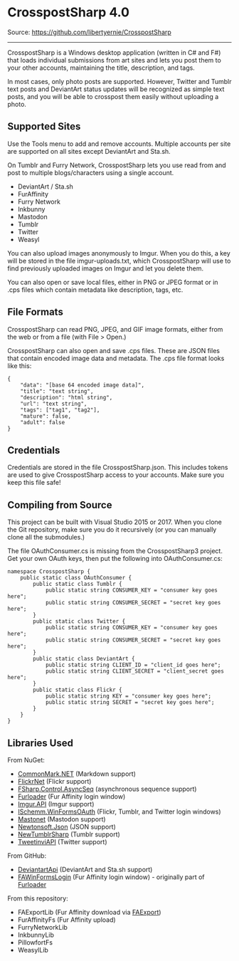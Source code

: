 CrosspostSharp 4.0
==================

Source: https://github.com/libertyernie/CrosspostSharp

------------------

CrosspostSharp is a Windows desktop application (written in C# and F#) that
loads individual submissions from art sites and lets you post them to your
other accounts, maintaining the title, description, and tags.

In most cases, only photo posts are supported. However, Twitter and Tumblr
text posts and DeviantArt status updates will be recognized as simple text
posts, and you will be able to crosspost them easily without uploading a
photo.

Supported Sites
---------------

Use the Tools menu to add and remove accounts. Multiple accounts per site are
supported on all sites except DeviantArt and Sta.sh.

On Tumblr and Furry Network, CrosspostSharp lets you use read from and post to
multiple blogs/characters using a single account.

* DeviantArt / Sta.sh
* FurAffinity
* Furry Network
* Inkbunny
* Mastodon
* Tumblr
* Twitter
* Weasyl

You can also upload images anonymously to Imgur. When you do this, a key will
be stored in the file imgur-uploads.txt, which CrosspostSharp will use to find
previously uploaded images on Imgur and let you delete them.

You can also open or save local files, either in PNG or JPEG format or in .cps
files which contain metadata like description, tags, etc.

File Formats
------------

CrosspostSharp can read PNG, JPEG, and GIF image formats, either from the web
or from a file (with File > Open.)

CrosspostSharp can also open and save .cps files. These are JSON files that
contain encoded image data and metadata. The .cps file format looks like this:

	{
		"data": "[base 64 encoded image data]",
		"title": "text string",
		"description": "html string",
		"url": "text string",
		"tags": ["tag1", "tag2"],
		"mature": false,
		"adult": false
	}

Credentials
-----------

Credentials are stored in the file CrosspostSharp.json. This includes tokens
are used to give CrosspostSharp access to your accounts. Make sure you keep
this file safe!

Compiling from Source
---------------------

This project can be built with Visual Studio 2015 or 2017. When you clone the
Git repository, make sure you do it recursively (or you can manually clone all
the submodules.)

The file OAuthConsumer.cs is missing from the CrosspostSharp3 project. Get your own
OAuth keys, then put the following into OAuthConsumer.cs:

    namespace CrosspostSharp {
        public static class OAuthConsumer {
            public static class Tumblr {
                public static string CONSUMER_KEY = "consumer key goes here";
                public static string CONSUMER_SECRET = "secret key goes here";
            }
            public static class Twitter {
                public static string CONSUMER_KEY = "consumer key goes here";
                public static string CONSUMER_SECRET = "secret key goes here";
            }
            public static class DeviantArt {
                public static string CLIENT_ID = "client_id goes here";
                public static string CLIENT_SECRET = "client_secret goes here";
            }
            public static class Flickr {
                public static string KEY = "consumer key goes here";
                public static string SECRET = "secret key goes here";
            }
        }
    }

Libraries Used
----------------

From NuGet:

* [CommonMark.NET](https://www.nuget.org/packages/CommonMark.NET) (Markdown support)
* [FlickrNet](https://www.nuget.org/packages/FlickrNet) (Flickr support)
* [FSharp.Control.AsyncSeq](https://www.nuget.org/packages/FSharp.Control.AsyncSeq) (asynchronous sequence support)
* [Furloader](https://github.com/Kycklingar/Furloader) (Fur Affinity login window)
* [Imgur.API](https://www.nuget.org/packages/Imgur.API) (Imgur support)
* [ISchemm.WinFormsOAuth](https://www.nuget.org/packages/ISchemm.WinFormsOAuth) (Flickr, Tumblr, and Twitter login windows)
* [Mastonet](https://www.nuget.org/packages/Mastonet) (Mastodon support)
* [Newtonsoft.Json](https://www.nuget.org/packages/Newtonsoft.Json) (JSON support)
* [NewTumblrSharp](https://www.nuget.org/packages/NewTumblrSharp) (Tumblr support)
* [TweetinviAPI](https://www.nuget.org/packages/TweetinviAPI) (Twitter support)

From GitHub:

* [DeviantartApi](https://github.com/libertyernie/DeviantartApi) (DeviantArt and Sta.sh support)
* [FAWinFormsLogin](https://github.com/libertyernie/FAWinFormsLogin) (Fur Affinity login window) - originally part of [Furloader](https://github.com/Kycklingar/Furloader)

From this repository:

* FAExportLib (Fur Affinity download via [FAExport](https://faexport.boothale.net/))
* FurAffinityFs (Fur Affinity upload)
* FurryNetworkLib
* InkbunnyLib
* PillowfortFs
* WeasylLib